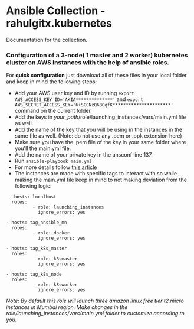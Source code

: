 # Ansible Collection - rahulgitx.kubernetes

Documentation for the collection.


###  Configuration of a 3-node( 1 master and 2 worker) kubernetes cluster on AWS instances with the help of ansible roles.

For **quick configuration** just download all of these files in your local folder and keep in mind the following steps:
* Add your AWS user key and ID by running ```export AWS_ACCESS_KEY_ID='AKIA**************'``` and ```export AWS_SECRET_ACCESS_KEY='6+SCCNzQ68OqfK**********************' ``` command on the current folder.
* Add the keys in _your_path_/role/launching_instances/vars/main.yml file as well.
* Add the name of the key that you will be using in the instances in the same file as well. (Note: do not use any .pem or .ppk extension here)
* Make sure you have the .pem file of the key in your same folder where you'll the main.yml file.
* Add the name of your private key in the ansconf line 137.
* Run ```ansible-playbook main.yml```
* For more details follow [this article](https://rahul18bhardwaj-23.medium.com/ansible-role-to-configure-k8s-multi-node-cluster-over-aws-cloud-3bf86fe4b030 "how to configure")
* The instances are made with specific tags to interact with so while making the main.yml file keep in mind to not making deviation from the following logic:
```
 - hosts: localhost
  roles:
          - role: launching_instances
            ignore_errors: yes

- hosts: tag_ansible_mn
  roles:
          - role: docker
            ignore_errors: yes

- hosts: tag_k8s_master
  roles:
          - role: k8smaster
            ignore_errors: yes

- hosts: tag_k8s_node
  roles:
          - role: k8sworker
            ignore_errors: yes
```
_Note: By default this role will launch three amazon linux free tier t2.micro instances in Mumbai region. Make changes in the role/launching_instances/vars/main.yml folder to customize according to you._

